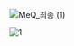 ![MeQ_최종 (1)](https://github.com/Meee-Q/.github/assets/81246338/61269e9b-d1cb-4d32-94d7-bbda32f219ad)

![1](https://github.com/Meee-Q/.github/assets/81246338/897d6429-e210-4deb-ab35-e0ed6ebe1fdf)
